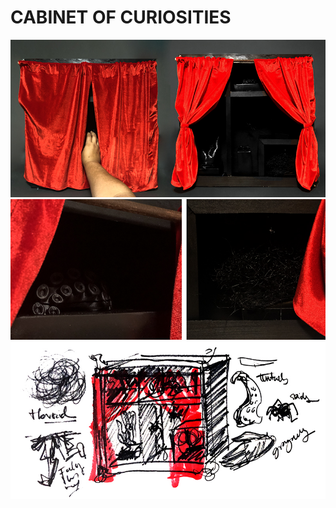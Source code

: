 # CABINET OF CURIOSITIES
 ![s](https://github.com/artdelolo/CIM595-795-Installations/blob/master/HW/Cabinet%20of%20Curiosities/cabinet-1.jpg)
 ![s](https://github.com/artdelolo/CIM595-795-Installations/blob/master/HW/Cabinet%20of%20Curiosities/cabinet-2.jpg)
 ![s](https://github.com/artdelolo/CIM595-795-Installations/blob/master/HW/Cabinet%20of%20Curiosities/cabinet-3.jpg)
